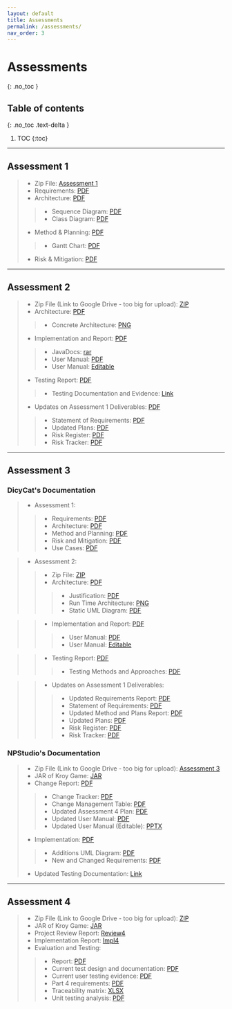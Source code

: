 ```yaml
---
layout: default
title: Assessments
permalink: /assessments/
nav_order: 3
---
```



# Assessments
{: .no_toc }


## Table of contents
{: .no_toc .text-delta }

1. TOC
{:toc}
---

## Assessment 1 

> * Zip File: [Assessment 1](/files/NPStudios.zip)
> * Requirements: [PDF](/files/Req1.pdf)
> * Architecture: [PDF](/files/Arch1.pdf)
> > * Sequence Diagram: [PDF](/files/SEPR_Sequence_Diagram_1.pdf)
> > * Class Diagram: [PDF](/files/SEPR_UML_CLass_Diagram_1.pdf)
> * Method & Planning: [PDF](/files/Plan1.pdf)
> > * Gantt Chart: [PDF](/files/assessment2ganttchart.pdf)
> * Risk & Mitigation: [PDF](/files/Risk1.pdf)

---
## Assessment 2

> * Zip File (Link to Google Drive - too big for upload): [ZIP](https://drive.google.com/file/d/1H4JW_dwoqctEgOOuH97xNl6Nck0H5exh/view?usp=sharing)
> * Architecture: [PDF](/files/Arch2.pdf)
> > * Concrete Architecture: [PNG](/files/concrete_arch.png)
> * Implementation and Report: [PDF](/files/Impl2.pdf)
> > * JavaDocs: [rar](/files/JavaDoc.rar)
> > * User Manual: [PDF](/files/User_Manual_PDF.pdf)
> > * User Manual: [Editable](/files/User_Manual_Edit.docx)
> * Testing Report: [PDF](/files/Test2.pdf)
> > * Testing Documentation and Evidence: [Link](/testing/)
> * Updates on Assessment 1 Deliverables: [PDF](/files/Updates2.pdf)
> > * Statement of Requirements: [PDF](/files/Updated_Statement_of_Requirements.pdf)
> > * Updated Plans: [PDF](/files/Updated_Plans.pdf)
> > * Risk Register: [PDF](/files/Updated_Risk_Register.pdf)
> > * Risk Tracker: [PDF](/files/Updated_Risk_Tracker.pdf)


---
## Assessment 3
### DicyCat's Documentation
> * Assessment 1: 
> > * Requirements: [PDF](/files/DicyCat_Assessment1/Requirements.pdf)
> > * Architecture: [PDF](/files/DicyCat_Assessment1/Arch1.pdf)
> > * Method and Planning: [PDF](/files/DicyCat_Assessment1/MethodSelectionandPlanning.pdf)
> > * Risk and Mitigation: [PDF](/files/DicyCat_Assessment1/RisksAssessmentandMitigation.pdf)
> > * Use Cases: [PDF](/files/DicyCat_Assessment1/UseCases.pdf)

> * Assessment 2:
> > * Zip File: [ZIP](/files/DicyCat_Assessment2/DicyCat.zip)
> > * Architecture: [PDF](/files/DicyCat_Assessment2/ArchitectureReport.pdf)
> > > * Justification: [PDF](/files/DicyCat_Assessment2/ArchitectureJustification.pdf)
> > > * Run Time Architecture: [PNG](/files/DicyCat_Assessment2/RuntimeModel.png)
> > > * Static UML Diagram: [PDF](/files/DicyCat_Assessment2/StaticUMLModel.pdf)

> > * Implementation and Report: [PDF](/files/DicyCat_Assessment2/ImplementationReport.pdf)
> > > * User Manual: [PDF](/files/DicyCat_Assessment2/DicyCatKroyManual.pdf)
> > > * User Manual: [Editable](/files/DicyCat_Assessment2/DicyCatKroyManual(editable).pptx)

> > * Testing Report: [PDF](/files/DicyCat_Assessment2/TestingReport.pdf)
> > > * Testing Methods and Approaches: [PDF](/files/DicyCat_Assessment2/TestingMethodsandApproaches.pdf)

> > * Updates on Assessment 1 Deliverables:
> > > * Updated Requirements Report: [PDF](/files/DicyCat_Assessment2/Requirements.pdf)
> > > * Statement of Requirements: [PDF](/files/DicyCat_Assessment2/UpdatedRequirements.pdf)
> > > * Updated Method and Plans Report: [PDF](/files/DicyCat_Assessment2/MethodsandPlans.pdf)
> > > * Updated Plans: [PDF](/files/DicyCat_Assessment2/UpdatedMethodsandPlans.pdf)
> > > * Risk Register: [PDF](/files/DicyCat_Assessment2/RisksandMitigation.pdf)
> > > * Risk Tracker: [PDF](/files/DicyCat_Assessment2/UpdatedRisksandMitigationStrategies.pdf)

### NPStudio's Documentation 
> * Zip File (Link to Google Drive - too big for upload): [Assessment 3](https://drive.google.com/a/york.ac.uk/file/d/1hCI18toSEIZz-qg6yBEtQAsWX4GtxSHX/view?usp=sharing)
> * JAR of Kroy Game: [JAR](/files/Assessment3Jar/desktop-1.0.jar)
> * Change Report: [PDF](/files/Change3.pdf)
> > * Change Tracker: [PDF](/files/ChangeTracker.pdf)
> > * Change Management Table: [PDF](/files/ChangeManagementTable.pdf)
> > * Updated Assessment 4 Plan: [PDF](files/UpdatedAssessment4Plan.pdf)
> > * Updated User Manual: [PDF](/files/UserManual.pdf)
> > * Updated User Manual (Editable): [PPTX](/files/DicyCatKroyManual(editable).pptx)
> * Implementation: [PDF](/files/Impl3.pdf)
> > * Additions UML Diagram: [PDF](/files/Additions_UML_Diagram.png)
> > * New and Changed Requirements: [PDF](/files/NewandChangedRequirements.pdf)
> * Updated Testing Documentation: [Link](https://npstudios.github.io/testing/#assessment-3)

---
## Assessment 4

> * Zip File (Link to Google Drive - too big for upload): [ZIP](files/Assessment4/ASSESSMENT%20FOUR%20SEPR.zip)
> * JAR of Kroy Game: [JAR](files/Assessment4/Kroy4.jar)
> * Project Review Report: [Review4](files/Assessment4/Review4.pdf)
> * Implementation Report: [Impl4](files/Assessment4/Impl4.pdf)
> * Evaluation and Testing:
> > * Report: [PDF](files/Assessment4/ET4.pdf)
> > * Current test design and documentation: [PDF](files/Assessment4/testing/Current%20test%20design%20and%20documentation.pdf)
> > * Current user testing evidence: [PDF](files/Assessment4/testing/Current%20User%20Testing%20Evidence.pdf)
> > * Part 4 requirements: [PDF](files/Assessment4/testing/Part%204%20Requirements.pdf)
> > * Traceability matrix: [XLSX](files/Assessment4/testing/Traceability%20Matrix.xlsx)
> > * Unit testing analysis: [PDF](files/Assessment4/testing/Unit%20Testing%20Analysis.pdf)
